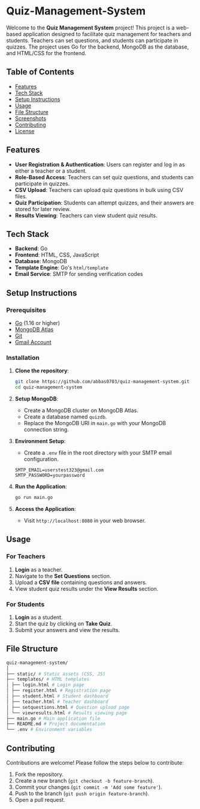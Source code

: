 # Quiz-Management-System

Welcome to the **Quiz Management System** project! This project is a web-based application designed to facilitate quiz management for teachers and students. Teachers can set questions, and students can participate in quizzes. The project uses Go for the backend, MongoDB as the database, and HTML/CSS for the frontend.

## Table of Contents

- [Features](#features)
- [Tech Stack](#tech-stack)
- [Setup Instructions](#setup-instructions)
- [Usage](#usage)
- [File Structure](#file-structure)
- [Screenshots](#screenshots)
- [Contributing](#contributing)
- [License](#license)

## Features

- **User Registration & Authentication**: Users can register and log in as either a teacher or a student.
- **Role-Based Access**: Teachers can set quiz questions, and students can participate in quizzes.
- **CSV Upload**: Teachers can upload quiz questions in bulk using CSV files.
- **Quiz Participation**: Students can attempt quizzes, and their answers are stored for later review.
- **Results Viewing**: Teachers can view student quiz results.

## Tech Stack

- **Backend**: Go
- **Frontend**: HTML, CSS, JavaScript
- **Database**: MongoDB
- **Template Engine**: Go's `html/template`
- **Email Service**: SMTP for sending verification codes

## Setup Instructions

### Prerequisites

- [Go](https://golang.org/dl/) (1.16 or higher)
- [MongoDB Atlas](https://www.mongodb.com/cloud/atlas)
- [Git](https://git-scm.com/)
- [Gmail Account](https://mail.google.com/)

### Installation

1. **Clone the repository**:
    ```bash
    git clone https://github.com/abbas0703/quiz-management-system.git
    cd quiz-management-system
    ```

2. **Setup MongoDB**:
    - Create a MongoDB cluster on MongoDB Atlas.
    - Create a database named `quizdb`.
    - Replace the MongoDB URI in `main.go` with your MongoDB connection string.

3. **Environment Setup**:
    - Create a `.env` file in the root directory with your SMTP email configuration.
    ```env
    SMTP_EMAIL=userstest323@gmail.com
    SMTP_PASSWORD=yourpassword
    ```

4. **Run the Application**:
    ```bash
    go run main.go
    ```

5. **Access the Application**:
    - Visit `http://localhost:8080` in your web browser.

## Usage

### For Teachers

1. **Login** as a teacher.
2. Navigate to the **Set Questions** section.
3. Upload a **CSV file** containing questions and answers.
4. View student quiz results under the **View Results** section.

### For Students

1. **Login** as a student.
2. Start the quiz by clicking on **Take Quiz**.
3. Submit your answers and view the results.

## File Structure
   ```bash
quiz-management-system/
│
├── static/ # Static assets (CSS, JS)
├── templates/ # HTML templates
│ ├── login.html # Login page
│ ├── register.html # Registration page
│ ├── student.html # Student dashboard
│ ├── teacher.html # Teacher dashboard
│ ├── setquestions.html # Question upload page
│ └── viewresults.html # Results viewing page
├── main.go # Main application file
├── README.md # Project documentation
└── .env # Environment variables
   ```

## Contributing

Contributions are welcome! Please follow the steps below to contribute:

1. Fork the repository.
2. Create a new branch (`git checkout -b feature-branch`).
3. Commit your changes (`git commit -m 'Add some feature'`).
4. Push to the branch (`git push origin feature-branch`).
5. Open a pull request.


